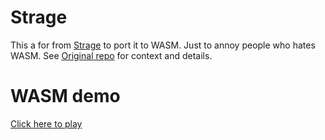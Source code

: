 # Strage

This a for from [Strage](https://github.com/RICCIARDI-Adrien/Strage) to port it to WASM. Just to annoy people who hates WASM. See [Original repo]([Strage](https://github.com/RICCIARDI-Adrien/Strage)) for context and details.

# WASM demo

[Click here to play](https://codec-abc.github.io/Strage-WASM-demo/)

